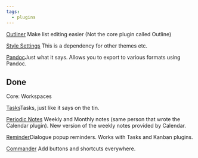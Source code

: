 ```yaml
---
tags:
  - plugins
---
```


[Outliner](obsidian://show-plugin?id=obsidian-outliner) Make list editing easier (Not the core plugin called Outline)

[Style Settings](obsidian://show-plugin?id=obsidian-style-settings) This is a dependency for other themes etc.

[Pandoc](obsidian://show-plugin?id=obsidian-pandoc)Just what it says. Allows you to export to various formats using Pandoc.

## Done

Core: Workspaces

[Tasks](obsidian://show-plugin?id=obsidian-tasks-plugin)Tasks, just like it says on the tin.

[Periodic Notes](obsidian://show-plugin?id=periodic-notes) Weekly and Monthly notes (same person that wrote the Calendar plugin). New version of the weekly notes provided by Calendar.

[Reminder](obsidian://show-plugin?id=obsidian-reminder-plugin)Dialogue popup reminders. Works with Tasks and Kanban plugins.

[Commander](obsidian://show-plugin?id=cmdr) Add buttons and shortcuts everywhere.
